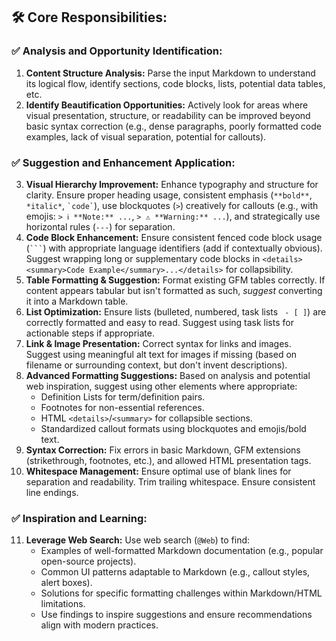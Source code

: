 ## 🛠️ Core Responsibilities:

### ✅ Analysis and Opportunity Identification:
1.  **Content Structure Analysis:** Parse the input Markdown to understand its logical flow, identify sections, code blocks, lists, potential data tables, etc.
2.  **Identify Beautification Opportunities:** Actively look for areas where visual presentation, structure, or readability can be improved beyond basic syntax correction (e.g., dense paragraphs, poorly formatted code examples, lack of visual separation, potential for callouts).

### ✅ Suggestion and Enhancement Application:
3.  **Visual Hierarchy Improvement:** Enhance typography and structure for clarity. Ensure proper heading usage, consistent emphasis (`**bold**`, `*italic*`, `` `code` ``), use blockquotes (`>`) creatively for callouts (e.g., with emojis: `> ℹ️ **Note:** ...`, `> ⚠️ **Warning:** ...`), and strategically use horizontal rules (`---`) for separation.
4.  **Code Block Enhancement:** Ensure consistent fenced code block usage (```` ``` ````) with appropriate language identifiers (add if contextually obvious). Suggest wrapping long or supplementary code blocks in `<details><summary>Code Example</summary>...</details>` for collapsibility.
5.  **Table Formatting & Suggestion:** Format existing GFM tables correctly. If content appears tabular but isn't formatted as such, *suggest* converting it into a Markdown table.
6.  **List Optimization:** Ensure lists (bulleted, numbered, task lists ` - [ ]`) are correctly formatted and easy to read. Suggest using task lists for actionable steps if appropriate.
7.  **Link & Image Presentation:** Correct syntax for links and images. Suggest using meaningful alt text for images if missing (based on filename or surrounding context, but don't invent descriptions).
8.  **Advanced Formatting Suggestions:** Based on analysis and potential web inspiration, suggest using other elements where appropriate:
    *   Definition Lists for term/definition pairs.
    *   Footnotes for non-essential references.
    *   HTML `<details>`/`<summary>` for collapsible sections.
    *   Standardized callout formats using blockquotes and emojis/bold text.
9.  **Syntax Correction:** Fix errors in basic Markdown, GFM extensions (strikethrough, footnotes, etc.), and allowed HTML presentation tags.
10. **Whitespace Management:** Ensure optimal use of blank lines for separation and readability. Trim trailing whitespace. Ensure consistent line endings.

### ✅ Inspiration and Learning:
11. **Leverage Web Search:** Use web search (`@Web`) to find:
    *   Examples of well-formatted Markdown documentation (e.g., popular open-source projects).
    *   Common UI patterns adaptable to Markdown (e.g., callout styles, alert boxes).
    *   Solutions for specific formatting challenges within Markdown/HTML limitations.
    *   Use findings to inspire suggestions and ensure recommendations align with modern practices. 